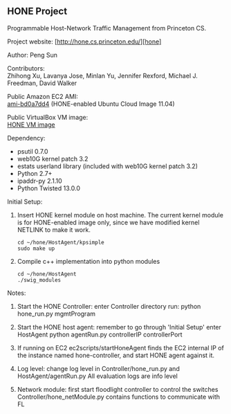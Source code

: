 ## HONE Project

Programmable Host-Network Traffic Management from Princeton CS. 

Project website: [http://hone.cs.princeton.edu/][hone]

Author: Peng Sun

Contributors:  
Zhihong Xu, Lavanya Jose, Minlan Yu, Jennifer Rexford, Michael J. Freedman,
David Walker

Public Amazon EC2 AMI:  
[ami-bd0a7dd4][ami] (HONE-enabled Ubuntu Cloud Image 11.04)

Public VirtualBox VM image:  
[HONE VM image][vm]

Dependency:
* psutil 0.7.0
* web10G kernel patch 3.2
* estats userland library (included with web10G kernel patch 3.2)
* Python 2.7+
* ipaddr-py 2.1.10
* Python Twisted 13.0.0

Initial Setup:

1.  Insert HONE kernel module on host machine. 
    The current kernel module is for HONE-enabled image only, since we have
    modified kernel NETLINK to make it work.

        cd ~/hone/HostAgent/kpsimple
        sudo make up

2.  Compile c++ implementation into python modules

        cd ~/hone/HostAgent
        ./swig_modules

Notes:
1. Start the HONE Controller:
    enter Controller directory
    run: python hone_run.py mgmtProgram

2. Start the HONE host agent:
    remember to go through 'Initial Setup'
    enter HostAgent
    python agentRun.py controllerIP controllerPort

3. If running on EC2
    ec2scripts/startHoneAgent finds the EC2 internal IP of the
    instance named hone-controller, and start HONE agent against it. 

4. Log level:
    change log level in Controller/hone_run.py and HostAgent/agentRun.py
    All evaluation logs are info level

5. Network module:
    first start floodlight controller to control the switches
    Controller/hone_netModule.py contains functions to communicate with FL

[hone]: http://hone.cs.princeton.edu/
[ami]: https://console.aws.amazon.com/ec2/home?region=us-east-1#launchAmi=ami-bd0a7dd4
[vm]: http://hone.cs.princeton.edu/files/hone-vm.ova
